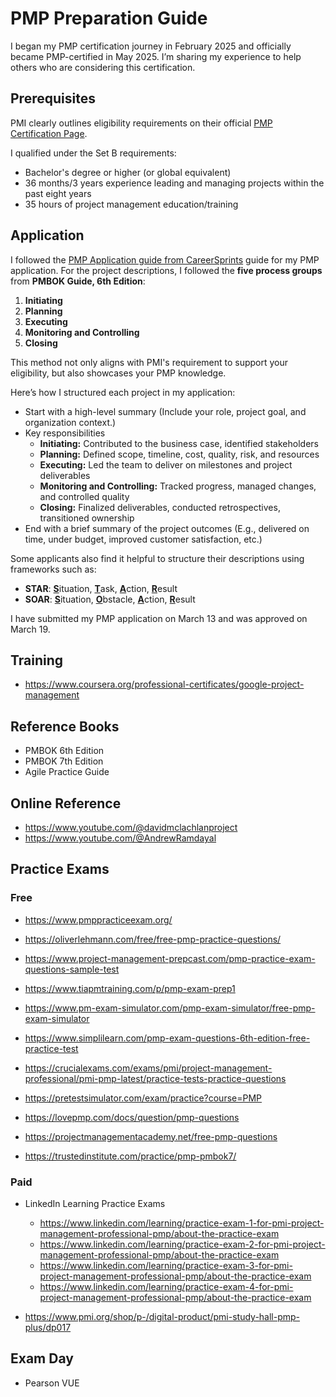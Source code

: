 # PMP Preparation Guide
I began my PMP certification journey in February 2025 and officially became PMP-certified in May 2025. I’m sharing my experience to help others who are considering this certification.

## Prerequisites
PMI clearly outlines eligibility requirements on their official [PMP Certification Page](https://www.pmi.org/certifications/project-management-pmp).

I qualified under the Set B requirements:
- Bachelor's degree or higher (or global equivalent)
- 36 months/3 years experience leading and managing projects within the past eight years
- 35 hours of project management education/training

## Application
I followed the [PMP Application guide from CareerSprints](https://www.careersprints.com/post/how-to-fill-your-pmp-application-form-like-a-pro-with-examples) guide for my PMP application. For the project descriptions, I followed the **five process groups** from **PMBOK Guide, 6th Edition**:
1. **Initiating**
2. **Planning**
3. **Executing**
4. **Monitoring and Controlling**
5. **Closing**

This method not only aligns with PMI's requirement to support your eligibility, but also showcases your PMP knowledge.

Here’s how I structured each project in my application:

- Start with a high-level summary (Include your role, project goal, and organization context.)
- Key responsibilities
  - **Initiating:** Contributed to the business case, identified stakeholders
  - **Planning:** Defined scope, timeline, cost, quality, risk, and resources
  - **Executing:** Led the team to deliver on milestones and project deliverables
  - **Monitoring and Controlling:** Tracked progress, managed changes, and controlled quality
  - **Closing:** Finalized deliverables, conducted retrospectives, transitioned ownership
- End with a brief summary of the project outcomes (E.g., delivered on time, under budget, improved customer satisfaction, etc.)

Some applicants also find it helpful to structure their descriptions using frameworks such as:
- **STAR**: <ins>**S**</ins>ituation, <ins>**T**</ins>ask, <ins>**A**</ins>ction, <ins>**R**</ins>esult
- **SOAR**: <ins>**S**</ins>ituation, <ins>**O**</ins>bstacle, <ins>**A**</ins>ction, <ins>**R**</ins>esult

I have submitted my PMP application on March 13 and was approved on March 19.

## Training
- https://www.coursera.org/professional-certificates/google-project-management

## Reference Books
- PMBOK 6th Edition
- PMBOK 7th Edition
- Agile Practice Guide

## Online Reference
- https://www.youtube.com/@davidmclachlanproject
- https://www.youtube.com/@AndrewRamdayal

## Practice Exams
### Free
- https://www.pmppracticeexam.org/
- https://oliverlehmann.com/free/free-pmp-practice-questions/
- https://www.project-management-prepcast.com/pmp-practice-exam-questions-sample-test
- https://www.tiapmtraining.com/p/pmp-exam-prep1
- https://www.pm-exam-simulator.com/pmp-exam-simulator/free-pmp-exam-simulator

- https://www.simplilearn.com/pmp-exam-questions-6th-edition-free-practice-test
- https://crucialexams.com/exams/pmi/project-management-professional/pmi-pmp-latest/practice-tests-practice-questions
- https://pretestsimulator.com/exam/practice?course=PMP
- https://lovepmp.com/docs/question/pmp-questions
- https://projectmanagementacademy.net/free-pmp-questions
- https://trustedinstitute.com/practice/pmp-pmbok7/

### Paid
- LinkedIn Learning Practice Exams 
  - https://www.linkedin.com/learning/practice-exam-1-for-pmi-project-management-professional-pmp/about-the-practice-exam
  - https://www.linkedin.com/learning/practice-exam-2-for-pmi-project-management-professional-pmp/about-the-practice-exam
  - https://www.linkedin.com/learning/practice-exam-3-for-pmi-project-management-professional-pmp/about-the-practice-exam
  - https://www.linkedin.com/learning/practice-exam-4-for-pmi-project-management-professional-pmp/about-the-practice-exam

- https://www.pmi.org/shop/p-/digital-product/pmi-study-hall-pmp-plus/dp017

## Exam Day
- Pearson VUE
